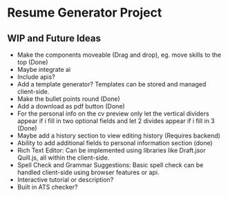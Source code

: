 # Resume Generator Project

## WIP and Future Ideas
- Make the components moveable (Drag and drop), eg. move skills to the top (Done)
- Maybe integrate ai
- Include apis?
- Add a template generator? Templates can be stored and managed client-side.
- Make the bullet points round (Done)
- Add a download as pdf button (Done)
- For the personal info on the cv preview only let the vertical dividers appear if i fill in two optional fields and 
let 2 divides appear if i fill in 3 (Done)
- Maybe add a history section to view editing history (Requires backend)
- Ability to add additional fields to personal information section (done)
- Rich Text Editor: Can be implemented using libraries like Draft.jsor Quill.js, all within the client-side.
- Spell Check and Grammar Suggestions: Basic spell check can be handled client-side using browser features or api.
- Interactive tutorial or description?
- Built in ATS checker?